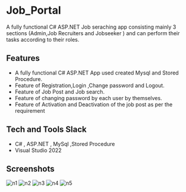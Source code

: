 # Job_Portal

A fully functional C# ASP.NET Job seraching app consisting mainly 3 sections (Admin,Job Recruiters and Jobseeker ) and can perform their tasks according to their roles.


## Features

- A fully functional C# ASP.NET App used created Mysql and Stored Procedure.
- Feature of Registration,Login ,Change password and Logout.
- Feature of Job Post and Job search.
- Feature of changing password by each user by themselves.
- Feature of Activation and Deactivation of the job post as per the requirement
  



## Tech and Tools Slack

- C# , ASP.NET , MySql ,Stored Procedure
- Visual Studio 2022
## Screenshots
![n1](https://github.com/user-attachments/assets/a19710d3-0db5-4f2a-8098-3cc867368186)
![n2](https://github.com/user-attachments/assets/8aa31f79-069f-4ced-8b28-49c6df5191ba)
![n3](https://github.com/user-attachments/assets/ee805b06-03cc-4223-b220-b654f31e38cc)
![n4](https://github.com/user-attachments/assets/21bd044e-1639-4e93-8e76-95da517224ed)
![n5](https://github.com/user-attachments/assets/50731779-fb50-4446-a622-cb36524999ab)

